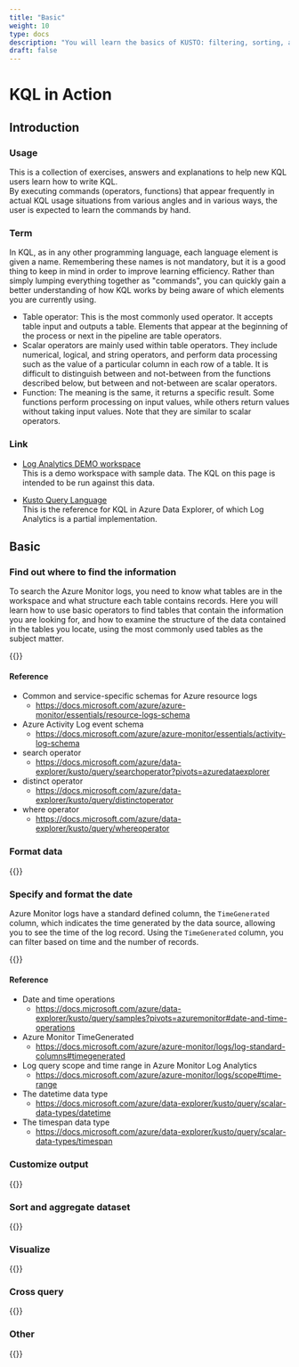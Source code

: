 ```yaml
---
title: "Basic"
weight: 10
type: docs
description: "You will learn the basics of KUSTO: filtering, sorting, and date-related queries."
draft: false
---
```


# KQL in Action

## Introduction

### Usage
This is a collection of exercises, answers and explanations to help new KQL users learn how to write KQL.  
By executing commands (operators, functions) that appear frequently in actual KQL usage situations from various angles and in various ways, the user is expected to learn the commands by hand.

### Term

In KQL, as in any other programming language, each language element is given a name. Remembering these names is not mandatory, but it is a good thing to keep in mind in order to improve learning efficiency. Rather than simply lumping everything together as "commands", you can quickly gain a better understanding of how KQL works by being aware of which elements you are currently using.

- Table operator: This is the most commonly used operator. It accepts table input and outputs a table. Elements that appear at the beginning of the process or next in the pipeline are table operators.
- Scalar operators are mainly used within table operators. They include numerical, logical, and string operators, and perform data processing such as the value of a particular column in each row of a table. It is difficult to distinguish between and not-between from the functions described below, but between and not-between are scalar operators.
- Function: The meaning is the same, it returns a specific result. Some functions perform processing on input values, while others return values without taking input values. Note that they are similar to scalar operators.

### Link

- [Log Analytics DEMO workspace](https://ms.portal.azure.com/#blade/Microsoft_Azure_Monitoring_Logs/DemoLogsBlade)  
This is a demo workspace with sample data. The KQL on this page is intended to be run against this data.

- [Kusto Query Language](https://docs.microsoft.com/ja-jp/azure/data-explorer/kusto/query/)  
This is the reference for KQL in Azure Data Explorer, of which Log Analytics is a partial implementation.


## Basic  

### Find out where to find the information
To search the Azure Monitor logs, you need to know what tables are in the workspace and what structure each table contains records. Here you will learn how to use basic operators to find tables that contain the information you are looking for, and how to examine the structure of the data contained in the tables you locate, using the most commonly used tables as the subject matter.


{{<kql lang="en" category="Basic" kind="filter">}}

#### Reference

- Common and service-specific schemas for Azure resource logs
  - https://docs.microsoft.com/azure/azure-monitor/essentials/resource-logs-schema
- Azure Activity Log event schema
  - https://docs.microsoft.com/azure/azure-monitor/essentials/activity-log-schema
- search operator
  - https://docs.microsoft.com/azure/data-explorer/kusto/query/searchoperator?pivots=azuredataexplorer
- distinct operator
  - https://docs.microsoft.com/azure/data-explorer/kusto/query/distinctoperator
- where operator
  - https://docs.microsoft.com/azure/data-explorer/kusto/query/whereoperator


### Format data

{{<kql lang="en" category="Basic" kind="format">}}

### Specify and format the date

Azure Monitor logs have a standard defined column, the `TimeGenerated` column, which indicates the time generated by the data source, allowing you to see the time of the log record. Using the `TimeGenerated` column, you can filter based on time and the number of records.

{{<kql lang="en" category="Basic" kind="datetime">}}

#### Reference

- Date and time operations
  - https://docs.microsoft.com/azure/data-explorer/kusto/query/samples?pivots=azuremonitor#date-and-time-operations
- Azure Monitor TimeGenerated
  - https://docs.microsoft.com/azure/azure-monitor/logs/log-standard-columns#timegenerated
- Log query scope and time range in Azure Monitor Log Analytics
  - https://docs.microsoft.com/azure/azure-monitor/logs/scope#time-range
- The datetime data type
  - https://docs.microsoft.com/azure/data-explorer/kusto/query/scalar-data-types/datetime
- The timespan data type
  - https://docs.microsoft.com/azure/data-explorer/kusto/query/scalar-data-types/timespan

### Customize output

{{<kql lang="en" category="Basic" kind="column">}}

### Sort and aggregate dataset

{{<kql lang="en" category="Basic" kind="sort">}}


### Visualize

{{<kql lang="en" category="Basic" kind="visualize">}}

### Cross query

{{<kql lang="en" category="Basic" kind="join">}}

### Other

{{<kql lang="en" category="Basic" kind="other">}}
